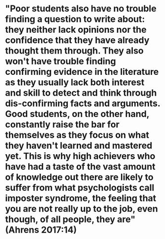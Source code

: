 # "Poor students also have no trouble finding a question to write about: they neither lack opinions nor the confidence that they have already thought them through. They also won't have trouble finding confirming evidence in the literature as they usually lack both interest and skill to detect and think through dis-confirming facts and arguments. Good students, on the other hand, constantly raise the bar for themselves as they focus on what they haven't learned and mastered yet. This is why high achievers who have had a taste of the vast amount of knowledge out there are likely to suffer from what psychologists call imposter syndrome, the feeling that you are not really up to the job, even though, of all people, they are" (Ahrens 2017:14)